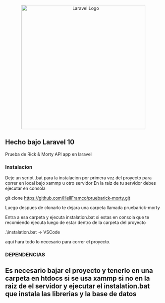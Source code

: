 <p align="center"><a href="https://laravel.com" target="_blank">
<img src="https://raw.githubusercontent.com/laravel/art/master/logo-lockup/5%20SVG/2%20CMYK/1%20Full%20Color/laravel-logolockup-cmyk-red.svg" width="400" alt="Laravel Logo"></a></p>

## Hecho bajo Laravel 10

Prueba de Rick & Morty API app en laravel

### Instalacion

Deje un script .bat para la instalacion por primera vez del proyecto para correr en local bajo xammp u otro servidor
En la raiz de tu servidor debes ejecutar en consola

git clone https://github.com/HellFramco/pruebarick-morty.git

Luego despues de clonarlo te dejara una carpeta llamada pruebarick-morty

Entra a esa carpeta y ejecuta instalation.bat
si estas en consola que te recomiendo ejecuta luego de estar dentro de la carpeta del proyecto

.\instalation.bat -> VSCode

aqui hara todo lo necesario para correr el proyecto.



### DEPENDENCIAS

## Es necesario bajar el proyecto y tenerlo en una carpeta en htdocs si se usa xammp si no en la raiz de el servidor y ejecutar el instalation.bat que instala las librerias y la base de datos
